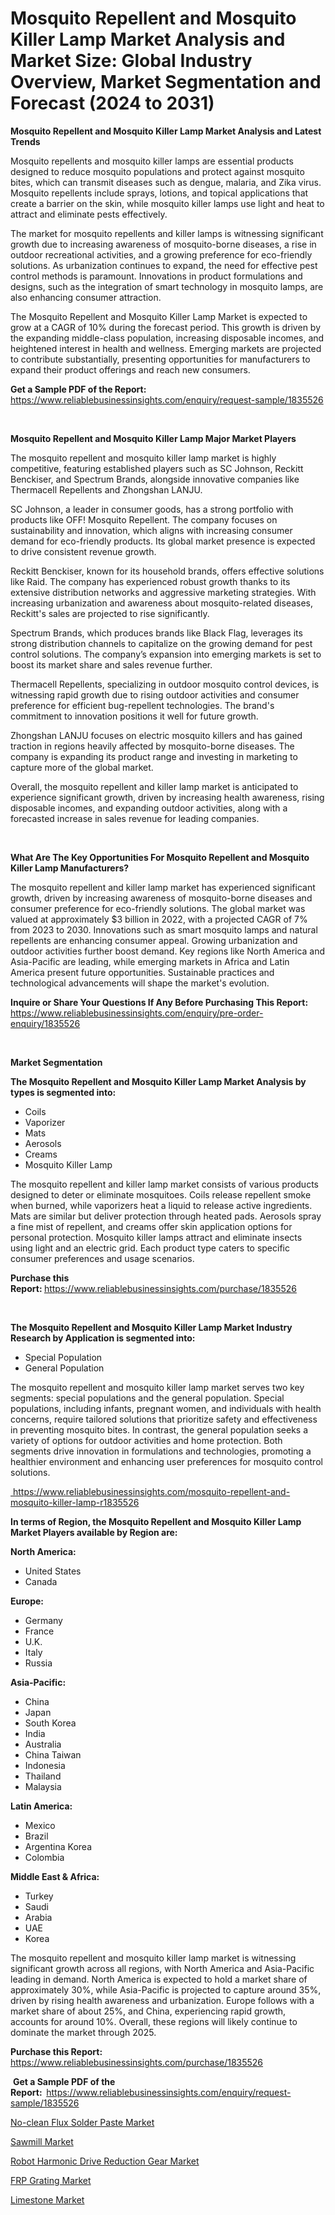 <p><h1>Mosquito Repellent and Mosquito Killer Lamp Market Analysis and Market Size: Global Industry Overview, Market Segmentation and Forecast (2024 to 2031)</h1></p><p><strong>Mosquito Repellent and Mosquito Killer Lamp Market Analysis and Latest Trends</strong></p>
<p><p>Mosquito repellents and mosquito killer lamps are essential products designed to reduce mosquito populations and protect against mosquito bites, which can transmit diseases such as dengue, malaria, and Zika virus. Mosquito repellents include sprays, lotions, and topical applications that create a barrier on the skin, while mosquito killer lamps use light and heat to attract and eliminate pests effectively.</p><p>The market for mosquito repellents and killer lamps is witnessing significant growth due to increasing awareness of mosquito-borne diseases, a rise in outdoor recreational activities, and a growing preference for eco-friendly solutions. As urbanization continues to expand, the need for effective pest control methods is paramount. Innovations in product formulations and designs, such as the integration of smart technology in mosquito lamps, are also enhancing consumer attraction.</p><p>The Mosquito Repellent and Mosquito Killer Lamp Market is expected to grow at a CAGR of 10% during the forecast period. This growth is driven by the expanding middle-class population, increasing disposable incomes, and heightened interest in health and wellness. Emerging markets are projected to contribute substantially, presenting opportunities for manufacturers to expand their product offerings and reach new consumers.</p></p>
<p><strong>Get a Sample PDF of the Report:&nbsp;</strong> <a href="https://www.reliablebusinessinsights.com/enquiry/request-sample/1835526?utm_campaign=1091&utm_medium=2&utm_source=Github&utm_content=ia&utm_term=16102024&utm_id=mosquito-repellent-and-mosquito-killer-lamp">https://www.reliablebusinessinsights.com/enquiry/request-sample/1835526</a></p>
<p>&nbsp;</p>
<p><strong>Mosquito Repellent and Mosquito Killer Lamp Major Market Players</strong></p>
<p><p>The mosquito repellent and mosquito killer lamp market is highly competitive, featuring established players such as SC Johnson, Reckitt Benckiser, and Spectrum Brands, alongside innovative companies like Thermacell Repellents and Zhongshan LANJU.</p><p>SC Johnson, a leader in consumer goods, has a strong portfolio with products like OFF! Mosquito Repellent. The company focuses on sustainability and innovation, which aligns with increasing consumer demand for eco-friendly products. Its global market presence is expected to drive consistent revenue growth.</p><p>Reckitt Benckiser, known for its household brands, offers effective solutions like Raid. The company has experienced robust growth thanks to its extensive distribution networks and aggressive marketing strategies. With increasing urbanization and awareness about mosquito-related diseases, Reckitt's sales are projected to rise significantly.</p><p>Spectrum Brands, which produces brands like Black Flag, leverages its strong distribution channels to capitalize on the growing demand for pest control solutions. The company’s expansion into emerging markets is set to boost its market share and sales revenue further.</p><p>Thermacell Repellents, specializing in outdoor mosquito control devices, is witnessing rapid growth due to rising outdoor activities and consumer preference for efficient bug-repellent technologies. The brand's commitment to innovation positions it well for future growth.</p><p>Zhongshan LANJU focuses on electric mosquito killers and has gained traction in regions heavily affected by mosquito-borne diseases. The company is expanding its product range and investing in marketing to capture more of the global market.</p><p>Overall, the mosquito repellent and killer lamp market is anticipated to experience significant growth, driven by increasing health awareness, rising disposable incomes, and expanding outdoor activities, along with a forecasted increase in sales revenue for leading companies.</p></p>
<p>&nbsp;</p>
<p><strong>What Are The Key Opportunities For Mosquito Repellent and Mosquito Killer Lamp Manufacturers?</strong></p>
<p><p>The mosquito repellent and killer lamp market has experienced significant growth, driven by increasing awareness of mosquito-borne diseases and consumer preference for eco-friendly solutions. The global market was valued at approximately $3 billion in 2022, with a projected CAGR of 7% from 2023 to 2030. Innovations such as smart mosquito lamps and natural repellents are enhancing consumer appeal. Growing urbanization and outdoor activities further boost demand. Key regions like North America and Asia-Pacific are leading, while emerging markets in Africa and Latin America present future opportunities. Sustainable practices and technological advancements will shape the market's evolution.</p></p>
<p><strong>Inquire or Share Your Questions If Any Before Purchasing This Report:</strong> <a href="https://www.reliablebusinessinsights.com/enquiry/pre-order-enquiry/1835526?utm_campaign=1091&utm_medium=2&utm_source=Github&utm_content=ia&utm_term=16102024&utm_id=mosquito-repellent-and-mosquito-killer-lamp">https://www.reliablebusinessinsights.com/enquiry/pre-order-enquiry/1835526</a></p>
<p>&nbsp;</p>
<p><strong>Market Segmentation</strong></p>
<p><strong>The Mosquito Repellent and Mosquito Killer Lamp Market Analysis by types is segmented into:</strong></p>
<p><ul><li>Coils</li><li>Vaporizer</li><li>Mats</li><li>Aerosols</li><li>Creams</li><li>Mosquito Killer Lamp</li></ul></p>
<p><p>The mosquito repellent and killer lamp market consists of various products designed to deter or eliminate mosquitoes. Coils release repellent smoke when burned, while vaporizers heat a liquid to release active ingredients. Mats are similar but deliver protection through heated pads. Aerosols spray a fine mist of repellent, and creams offer skin application options for personal protection. Mosquito killer lamps attract and eliminate insects using light and an electric grid. Each product type caters to specific consumer preferences and usage scenarios.</p></p>
<p><strong>Purchase this Report:&nbsp;</strong><a href="https://www.reliablebusinessinsights.com/purchase/1835526?utm_campaign=1091&utm_medium=2&utm_source=Github&utm_content=ia&utm_term=16102024&utm_id=mosquito-repellent-and-mosquito-killer-lamp">https://www.reliablebusinessinsights.com/purchase/1835526</a></p>
<p>&nbsp;</p>
<p><strong>The Mosquito Repellent and Mosquito Killer Lamp Market Industry Research by Application is segmented into:</strong></p>
<p><ul><li>Special Population</li><li>General Population</li></ul></p>
<p><p>The mosquito repellent and mosquito killer lamp market serves two key segments: special populations and the general population. Special populations, including infants, pregnant women, and individuals with health concerns, require tailored solutions that prioritize safety and effectiveness in preventing mosquito bites. In contrast, the general population seeks a variety of options for outdoor activities and home protection. Both segments drive innovation in formulations and technologies, promoting a healthier environment and enhancing user preferences for mosquito control solutions.</p></p>
<p><a href="https://www.reliablebusinessinsights.com/mosquito-repellent-and-mosquito-killer-lamp-r1835526?utm_campaign=1091&utm_medium=2&utm_source=Github&utm_content=ia&utm_term=16102024&utm_id=mosquito-repellent-and-mosquito-killer-lamp">&nbsp;https://www.reliablebusinessinsights.com/mosquito-repellent-and-mosquito-killer-lamp-r1835526</a></p>
<p><strong>In terms of Region, the Mosquito Repellent and Mosquito Killer Lamp Market Players available by Region are:</strong></p>
<p>
    <p> <strong> North America: </strong>
        <ul>
            <li>United States</li>
            <li>Canada</li>
        </ul>
        </p> 
    <p> <strong> Europe: </strong>
        <ul>
            <li>Germany</li>
            <li>France</li>
            <li>U.K.</li>
            <li>Italy</li>
            <li>Russia</li>
        </ul>
        </p> 
    <p> <strong> Asia-Pacific: </strong>
        <ul>
            <li>China</li>
            <li>Japan</li>
            <li>South Korea</li>
            <li>India</li>
            <li>Australia</li>
            <li>China Taiwan</li>
            <li>Indonesia</li>
            <li>Thailand</li>
            <li>Malaysia</li>
        </ul>
        </p> 
    <p> <strong> Latin America: </strong>
        <ul>
            <li>Mexico</li>
            <li>Brazil</li>
            <li>Argentina Korea</li>
            <li>Colombia</li>
        </ul>
        </p> 
    <p> <strong> Middle East & Africa: </strong>
        <ul>
            <li>Turkey</li>
            <li>Saudi</li>
            <li>Arabia</li>
            <li>UAE</li>
            <li>Korea</li>
        </ul>
    </p>
    </p>
<p><p>The mosquito repellent and mosquito killer lamp market is witnessing significant growth across all regions, with North America and Asia-Pacific leading in demand. North America is expected to hold a market share of approximately 30%, while Asia-Pacific is projected to capture around 35%, driven by rising health awareness and urbanization. Europe follows with a market share of about 25%, and China, experiencing rapid growth, accounts for around 10%. Overall, these regions will likely continue to dominate the market through 2025.</p></p>
<p><strong>Purchase this Report: </strong><a href="https://www.reliablebusinessinsights.com/purchase/1835526?utm_campaign=1091&utm_medium=2&utm_source=Github&utm_content=ia&utm_term=16102024&utm_id=mosquito-repellent-and-mosquito-killer-lamp">https://www.reliablebusinessinsights.com/purchase/1835526</a></p>
<p>&nbsp;<strong>Get a Sample PDF of the Report:&nbsp;&nbsp;</strong><a href="https://www.reliablebusinessinsights.com/enquiry/request-sample/1835526?utm_campaign=1091&utm_medium=2&utm_source=Github&utm_content=ia&utm_term=16102024&utm_id=mosquito-repellent-and-mosquito-killer-lamp">https://www.reliablebusinessinsights.com/enquiry/request-sample/1835526</a></p>
<p><strong></strong></p>
<p><p><a href="https://github.com/roydonhol47/Market-Research-Report-List-1/blob/main/no-clean-flux-solder-paste-market.md?utm_campaign=1091&utm_medium=2&utm_source=Github&utm_content=ia&utm_term=16102024&utm_id=mosquito-repellent-and-mosquito-killer-lamp">No-clean Flux Solder Paste Market</a></p><p><a href="https://www.linkedin.com/pulse/global-sawmill-industry-research-report-competitive-landscape-ingrc?utm_campaign=1091&utm_medium=2&utm_source=Github&utm_content=ia&utm_term=16102024&utm_id=mosquito-repellent-and-mosquito-killer-lamp">Sawmill Market</a></p><p><a href="https://github.com/maniehilp9ib/Market-Research-Report-List-1/blob/main/robot-harmonic-drive-reduction-gear-market.md?utm_campaign=1091&utm_medium=2&utm_source=Github&utm_content=ia&utm_term=16102024&utm_id=mosquito-repellent-and-mosquito-killer-lamp">Robot Harmonic Drive Reduction Gear Market</a></p><p><a href="https://www.linkedin.com/pulse/frp-grating-market-overview-global-trends-future-prospects-9qasc?utm_campaign=1091&utm_medium=2&utm_source=Github&utm_content=ia&utm_term=16102024&utm_id=mosquito-repellent-and-mosquito-killer-lamp">FRP Grating Market</a></p><p><a href="https://www.linkedin.com/pulse/limestone-market-navigating-challenges-unlocking-potential-aefzc?utm_campaign=1091&utm_medium=2&utm_source=Github&utm_content=ia&utm_term=16102024&utm_id=mosquito-repellent-and-mosquito-killer-lamp">Limestone Market</a></p></p>